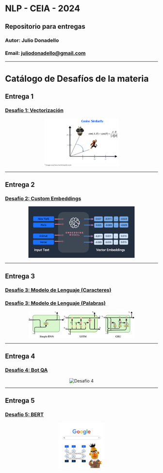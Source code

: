 
# NLP - CEIA - 2024

## Repositorio para entregas

### Autor: Julio Donadello
### Email: juliodonadello@gmail.com

---

# Catálogo de Desafíos de la materia 

## Entrega 1
### [Desafío 1: Vectorización](entrega_1/Desafio1_vectorizacion_JD.ipynb)
<p align="center">
    <img src="misc/desafio1.jpg" alt="Desafío 1" width="250">
</p>

---

## Entrega 2
### [Desafío 2: Custom Embeddings](entrega_2/Desafio2_Embeddings_JD.ipynb)
<p align="center">
    <img src="misc/desafio2.jpg" alt="Desafío 2" width="350">
</p>

---

## Entrega 3
### [Desafío 3: Modelo de Lenguaje (Caracteres)](entrega_3/Desafio3_nlp-modelo-lenguaje-char_JD.ipynb)

### [Desafío 3: Modelo de Lenguaje (Palabras)](entrega_3/Desafio3_nlp-modelo-lenguaje-word_JD.ipynb)
<p align="center">
    <img src="misc/desafio3.jpg" alt="Desafío 3" width="350">
</p>

---

## Entrega 4
### [Desafío 4: Bot QA](entrega_4/Desafio4_bot-qa_JD.ipynb)
<p align="center">
    <img src="misc/desafio4.jpg" alt="Desafío 4" width="150">
</p>

---

## Entrega 5
### [Desafío 5: BERT](entrega_5/Desafio5_BERT_JD.ipynb)
<p align="center">
    <img src="misc/desafio5.jpg" alt="Desafío 5" width="150">
</p>
